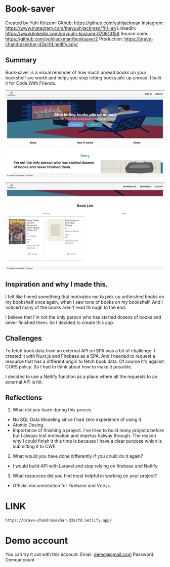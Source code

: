 # Book-saver

Created by Yuhi Koizumi
Github: https://github.com/yuhijackman
Instagram: https://www.instagram.com/theyuuhijackman/?hl=en
LinkedIn: https://www.linkedin.com/in/yuuhi-koizumi-070813158
Source code: https://github.com/yuhijackman/booksaver2
Production: https://brave-chandrasekhar-d3acfd.netlify.app/

## Summary
Book-saver is a visual reminder of how much unread books on your bookshelf are worth and helps you stop letting books pile up unread.
I built it for Code With Friends.

![1](/projects/yuhijackman/toppagescreenshot.png)

![2](/projects/yuhijackman/booklistscreenshot.png)
## Inspiration and why I made this.
I felt like I need something that motivates me to pick up unfinished books on my bookshelf once again, when I saw tons of books on my bookshelf.
And I noticed many of the books aren't read through to the end.

I believe that I'm not the only person who has started dozens of books and never finished them.
So I decided to create this app.

## Challenges
To fetch book data from an external API on SPA was a bit of challenge.
I created it with Nuxt.js and Firebase as a SPA.
And I needed to request a resource that has a different origin to fetch book data.
Of course It's against CORS policy.
So I had to think about how to make it possible.

I decided to use a Netlify function as a place where all the requests to an external API is hit.

## Reflections

1. What did you learn during this proces
  - No SQL Data Modeling since I had zero experience of using it.
  - Atomic Desing.
  - Importance of finishing a project. I've tried to build many projects before but I always lost motivation and impetus halway through. The reason why I could finish it this time is because I have a clear purpose which is submitting it to CWF.
 
2. What would you have done differently if you could do it again?
  - I would build API with Laravel and stop relying on firebase and Netlify.

3. What resources did you find most helpful in working on your project?
  - Official documentation for Firebase and Vue.js.

# LINK
``https://brave-chandrasekhar-d3acfd.netlify.app/``

# Demo account
You can try it out with this account.
Email: demo@gmail.com
Password: Demoaccount